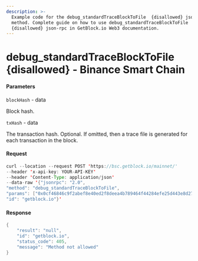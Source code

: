 ```yaml
---
description: >-
  Example code for the debug_standardTraceBlockToFile  {disallowed} json-rpc
  method. Сomplete guide on how to use debug_standardTraceBlockToFile 
  {disallowed} json-rpc in GetBlock.io Web3 documentation.
---
```


# debug\_standardTraceBlockToFile {disallowed} - Binance Smart Chain

#### Parameters

`blockHash` - data

Block hash.

`txHash` - data

The transaction hash. Optional. If omitted, then a trace file is generated for each transaction in the block.

#### Request

```java
curl --location --request POST 'https://bsc.getblock.io/mainnet/' 
--header 'x-api-key: YOUR-API-KEY' 
--header 'Content-Type: application/json' 
--data-raw '{"jsonrpc": "2.0",
"method": "debug_standardTraceBlockToFile",
"params": ["0x0cf46846c9f2abef8e40ed2f8deea4b789464f44284efe25d443e8d272393fce", null],
"id": "getblock.io"}'
```

#### Response

```java
{
    "result": "null",
    "id": "getblock.io",
    "status_code": 405,
    "message": "Method not allowed"
}
```
